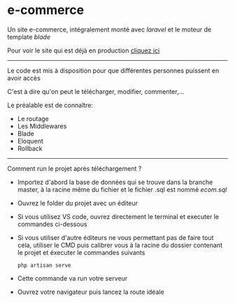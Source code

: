 # e-commerce
Un site e-commerce, intégralement monté avec *laravel* et le moteur de template *blade*

Pour voir le site qui est déjà en production <a href="http://mon-tshirt.42web.io">cliquez ici</a>

___

Le code est mis à disposition pour que différentes personnes puissent en avoir accès

C'est à dire qu'on peut le télécharger, modifier, commenter,...

Le préalable est de connaître:
  - Le routage
  - Les Middlewares
  - Blade
  - Eloquent
  - Rollback


___

Comment run le projet après téléchargement ?

  - Importez d'abord la base de données qui se trouve dans la branche master, à la racine même du fichier et le fichier .sql est nommé *ecom.sql*
  - Ouvrez le folder du projet avec un éditeur
  - Si vous utilisez VS code, ouvrez directement le terminal et executer le commandes ci-dessous
  - Si vous utiliser d'autre éditeurs ne vous permettant pas de faire tout cela, utiliser le CMD puis calibrer vous à la racine du dossier contenant le projet et éxecuter le commandes suivants

    
        php artisan serve
  
  - Cette commande va run votre serveur
  - Ouvrez votre navigateur puis lancez la route idéale
